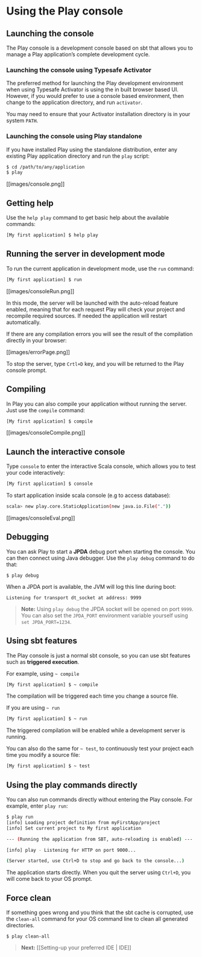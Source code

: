 # Using the Play console

## Launching the console

The Play console is a development console based on sbt that allows you to manage a Play application’s complete development cycle.

### Launching the console using Typesafe Activator

The preferred method for launching the Play development environment when using Typesafe Activator is using the in built browser based UI.  However, if you would prefer to use a console based environment, then change to the application directory, and run `activator`.

You may need to ensure that your Activator installation directory is in your system `PATH`.

### Launching the console using Play standalone

If you have installed Play using the standalone distribution, enter any existing Play application directory and run the `play` script:

```bash
$ cd /path/to/any/application
$ play 
```

[[images/console.png]]

## Getting help

Use the `help play` command to get basic help about the available commands:

```bash
[My first application] $ help play
```

## Running the server in development mode

To run the current application in development mode, use the `run` command:

```bash
[My first application] $ run
```

[[images/consoleRun.png]]

In this mode, the server will be launched with the auto-reload feature enabled, meaning that for each request Play will check your project and recompile required sources. If needed the application will restart automatically.

If there are any compilation errors you will see the result of the compilation directly in your browser:

[[images/errorPage.png]]

To stop the server, type `Crtl+D` key, and you will be returned to the Play console prompt.

## Compiling

In Play you can also compile your application without running the server. Just use the `compile` command:

```bash
[My first application] $ compile
```

[[images/consoleCompile.png]]

## Launch the interactive console

Type `console` to enter the interactive Scala console, which allows you to test your code interactively:

```bash
[My first application] $ console
```

To start application inside scala console (e.g to access database):
```bash
scala> new play.core.StaticApplication(new java.io.File("."))
```

[[images/consoleEval.png]] 

## Debugging

You can ask Play to start a **JPDA** debug port when starting the console. You can then connect using Java debugger. Use the `play debug` command to do that:

```
$ play debug
```

When a JPDA port is available, the JVM will log this line during boot:

```
Listening for transport dt_socket at address: 9999
```

> **Note:** Using `play debug` the JPDA socket will be opened on port `9999`. You can also set the `JPDA_PORT` environment variable yourself using `set JPDA_PORT=1234`.

## Using sbt features

The Play console is just a normal sbt console, so you can use sbt features such as **triggered execution**. 

For example, using `~ compile`

```bash
[My first application] $ ~ compile
```

The compilation will be triggered each time you change a source file.

If you are using `~ run`

```bash
[My first application] $ ~ run
```

The triggered compilation will be enabled while a development server is running.

You can also do the same for `~ test`, to continuously test your project each time you modify a source file:

```bash
[My first application] $ ~ test
```

## Using the play commands directly

You can also run commands directly without entering the Play console. For example, enter `play run`:

```bash
$ play run
[info] Loading project definition from myFirstApp/project
[info] Set current project to My first application

--- (Running the application from SBT, auto-reloading is enabled) ---

[info] play - Listening for HTTP on port 9000...

(Server started, use Ctrl+D to stop and go back to the console...)
```

The application starts directly. When you quit the server using `Ctrl+D`, you will come back to your OS prompt.

## Force clean

If something goes wrong and you think that the sbt cache is corrupted, use the `clean-all` command for your OS command line to clean all generated directories.

```
$ play clean-all
```

> **Next:** [[Setting-up your preferred IDE | IDE]]
